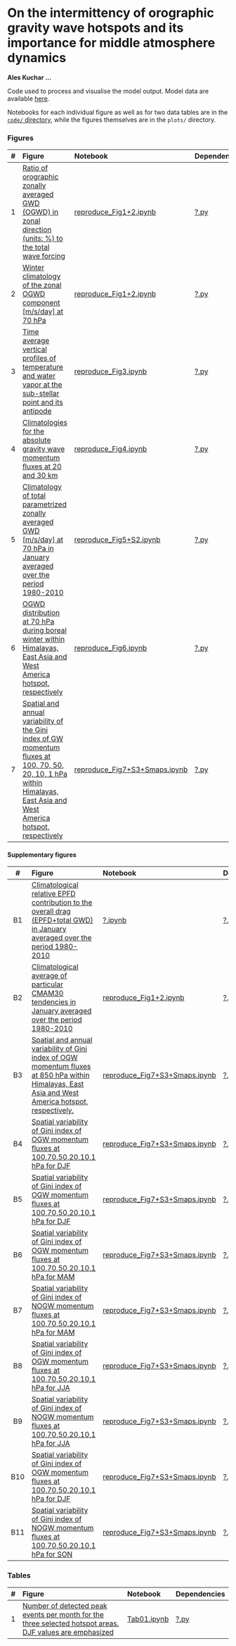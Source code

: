 # On the intermittency of orographic gravity wave hotspots and its importance for middle atmosphere dynamics
**Ales Kuchar ...**

Code used to process and visualise the model output.
Model data are available [here](http://climate-modelling.canada.ca/climatemodeldata/cmam/output/CMAM/CMAM30-SD/index.shtml).

Notebooks for each individual figure as well as for two data tables are in the [`code/` directory](code), while the figures themselves are in the `plots/` directory.

### Figures
|  #  | Figure                                                                                                                                                                                                    | Notebook                                                                              | Dependencies                                                                                                                                                             |
|:---:|:----------------------------------------------------------------------------------------------------------------------------------------------------------------------------------------------------------|:--------------------------------------------------------------------------------------|:-------------------------------------------------------------------------------------------------------------------------------------------------------------------------|
|  1 | [Ratio of orographic zonally averaged GWD (OGWD) in zonal direction (units: %)  to the total wave forcing](plots/ratio_oGWD_vs_PWD+noGWD_climatology_wSSW_all.pdf)                                                                              | [reproduce_Fig1+2.ipynb](code/reproduce_Fig1+2.ipynb)                       | [?.py](code/?.py)                                                                                                                                      |
|  2 | [Winter climatology of the zonal OGWD component [m/s/day] at 70 hPa](plots/oGWD_map@70hPa_climatology_hotspots_DJF.pdf)                                                      | [reproduce_Fig1+2.ipynb](code/reproduce_Fig1+2.ipynb)                 | [?.py](code/?.py)                                                                                                                            |
|  3 | [Time average vertical profiles of temperature and water vapor at the sub-stellar point and its antipode](plots/static_ts_plot_ogwd_hotspots@70hPa.pdf)                | [reproduce_Fig3.ipynb](code/reproduce_Fig3.ipynb)                 | [?.py](code/?.py)                                                                                                                            |
|  4 | [Climatologies for the absolute gravity wave momentum fluxes at 20 and 30 km](plots/CMAM_vs_GRACILE_DJF.pdf) | [reproduce_Fig4.ipynb](code/reproduce_Fig4.ipynb)                     | [?.py](code/?.py)                                                                                                                            |
|  5 | [Climatology of total parametrized zonally averaged GWD [m/s/day] at 70 hPa in January averaged over the period 1980-2010](plots/tendency_comparison_new.pdf)                                                                                      | [reproduce_Fig5+S2.ipynb](code/reproduce_Fig5+S2.ipynb)                           | [?.py](code/?.py)                                                                                                                            |
|  6 | [OGWD distribution at 70 hPa during boreal winter within Himalayas, East Asia and West America hotspot, respectively](plots/OGWD_distribution_hotspots_DJFonly.pdf)                                               | [reproduce_Fig6.ipynb](code/reproduce_Fig6.ipynb)                     | [?.py](code/?.py)                                                                                                                            |
|  7 | [Spatial and annual variability of the Gini index of GW momentum fluxes at 100, 70, 50, 20, 10, 1 hPa within Himalayas, East Asia and West America hotspot, respectively](plots/gini_index_hotspots.pdf)                                                  | [reproduce_Fig7+S3+Smaps.ipynb](code/reproduce_Fig7+S3+Smaps.ipynb)               | [?.py](code/?.py)                                                                                                                            |

#### Supplementary figures
|  #  | Figure                                                                                                                                                                                                    | Notebook                                                                              | Dependencies                                                                                                                                                             |
|:---:|:----------------------------------------------------------------------------------------------------------------------------------------------------------------------------------------------------------|:--------------------------------------------------------------------------------------|:-------------------------------------------------------------------------------------------------------------------------------------------------------------------------|
|  B1 | [Climatological relative EPFD contribution to the overall drag (EPFD+total GWD) in January averaged over the period 1980-2010](plots/ratio_epfd_vs_total_january.pdf)                                                                              | [?.ipynb](code/?.ipynb)                       | [?.py](code/?.py)                                                                                                                                      |
|  B2 | [Climatological average of particular CMAM30 tendencies in January averaged over the period 1980-2010](plots/CMAM_january_climatological_comparison_origGWD_vs_GWDfromTEM_new.pdf)                                                                              | [reproduce_Fig1+2.ipynb](code/reproduce_Fig5+S2.ipynb)                       | [?.py](code/?.py)                                                                                                                                      |
|  B3 | [Spatial and annual variability of Gini index of OGW momentum fluxes at 850 hPa within Himalayas, East Asia and West America hotspot, respectively.](plots/gini_index_oro@850hPa.pdf)                                                                              | [reproduce_Fig7+S3+Smaps.ipynb](code/reproduce_Fig7+S3+Smaps.ipynb)                       | [?.py](code/?.py)                                                                                                                                      |
|  B4 | [Spatial variability of Gini index of OGW momentum fluxes at 100,70,50,20,10,1 hPa for DJF](plots/gini_index_map_oro_months12-1-2.pdf)                                                                              | [reproduce_Fig7+S3+Smaps.ipynb](code/reproduce_Fig7+S3+Smaps.ipynb)                       | [?.py](code/?.py)                                                                                                                                      |
|  B5 | [Spatial variability of Gini index of OGW momentum fluxes at 100,70,50,20,10,1 hPa for DJF](plots/gini_index_map_oro_months12-1-2.pdf)                                                                              | [reproduce_Fig7+S3+Smaps.ipynb](code/reproduce_Fig7+S3+Smaps.ipynb)                       | [?.py](code/?.py)                                                                                                                                      |
|  B6 | [Spatial variability of Gini index of OGW momentum fluxes at 100,70,50,20,10,1 hPa for MAM](plots/gini_index_map_oro_months3-4-5.pdf)                                                                              | [reproduce_Fig7+S3+Smaps.ipynb](code/reproduce_Fig7+S3+Smaps.ipynb)                       | [?.py](code/?.py)                                                                                                                                      |
|  B7 | [Spatial variability of Gini index of NOGW momentum fluxes at 100,70,50,20,10,1 hPa for MAM](plots/gini_index_map_noro_months3-4-5.pdf)                                                                              | [reproduce_Fig7+S3+Smaps.ipynb](code/reproduce_Fig7+S3+Smaps.ipynb)                       | [?.py](code/?.py)                                                                                                                                      |
|  B8 | [Spatial variability of Gini index of OGW momentum fluxes at 100,70,50,20,10,1 hPa for JJA](plots/gini_index_map_oro_months6-7-8.pdf)                                                                              | [reproduce_Fig7+S3+Smaps.ipynb](code/reproduce_Fig7+S3+Smaps.ipynb)                       | [?.py](code/?.py)                                                                                                                                      |
|  B9 | [Spatial variability of Gini index of NOGW momentum fluxes at 100,70,50,20,10,1 hPa for JJA](plots/gini_index_map_noro_months6-7-8.pdf)                                                                              | [reproduce_Fig7+S3+Smaps.ipynb](code/reproduce_Fig7+S3+Smaps.ipynb)                       | [?.py](code/?.py)                                                                                                                                      |
|  B10 | [Spatial variability of Gini index of OGW momentum fluxes at 100,70,50,20,10,1 hPa for DJF](plots/gini_index_map_oro_months9-10-11.pdf)                                                                              | [reproduce_Fig7+S3+Smaps.ipynb](code/reproduce_Fig7+S3+Smaps.ipynb)                       | [?.py](code/?.py)                                                                                                                                      |
|  B11 | [Spatial variability of Gini index of NOGW momentum fluxes at 100,70,50,20,10,1 hPa for SON](plots/gini_index_map_noro_months9-10-11.pdf)                                                                              | [reproduce_Fig7+S3+Smaps.ipynb](code/reproduce_Fig7+S3+Smaps.ipynb)                       | [?.py](code/?.py)                                                                                                                                      |

### Tables
| #  | Figure                                                                                                                                | Notebook                                                    | Dependencies                                  |
|---:|:--------------------------------------------------------------------------------------------------------------------------------------|:------------------------------------------------------------|:----------------------------------------------|
| 1 | [Number of detected peak events per month for the three selected hotspot areas. DJF values are emphasized](tables/ogwd_events.tex) | [Tab01.ipynb](code/Tab01.ipynb) | [?.py](code/?.py) |
